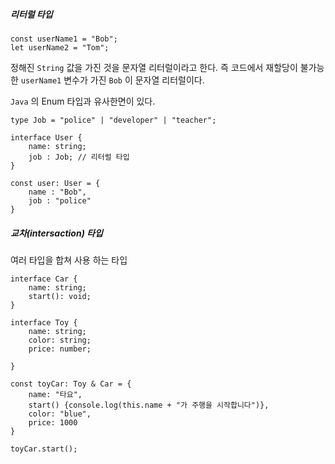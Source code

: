 
##### 리터럴 타입

```
const userName1 = "Bob";
let userName2 = "Tom";
```

정해진 `String` 값을 가진 것을 문자열 리터럴이라고 한다. 즉 코드에서 재할당이 불가능한 `userName1` 변수가 가진 `Bob` 이 문자열 리터럴이다.

 `Java` 의 Enum 타입과 유사한면이 있다.

```
type Job = "police" | "developer" | "teacher";

interface User {
    name: string;
    job : Job; // 리터럴 타입
}

const user: User = {
    name : "Bob",
    job : "police"
}
```


##### 교차(intersaction) 타입

여러 타입을 합쳐 사용 하는 타입

```
interface Car {
    name: string;
    start(): void;
}

interface Toy {
    name: string;
    color: string;
    price: number;

}

const toyCar: Toy & Car = {
    name: "타요",
    start() {console.log(this.name + "가 주행을 시작합니다")},
    color: "blue",
    price: 1000
}

toyCar.start();
```